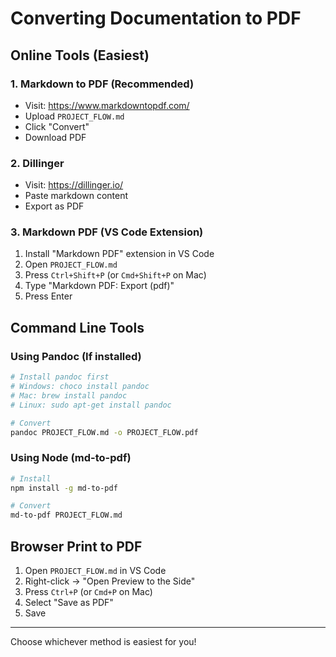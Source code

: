 # Converting Documentation to PDF

## Online Tools (Easiest)

### 1. **Markdown to PDF** (Recommended)
- Visit: https://www.markdowntopdf.com/
- Upload `PROJECT_FLOW.md`
- Click "Convert"
- Download PDF

### 2. **Dillinger**
- Visit: https://dillinger.io/
- Paste markdown content
- Export as PDF

### 3. **Markdown PDF** (VS Code Extension)
1. Install "Markdown PDF" extension in VS Code
2. Open `PROJECT_FLOW.md`
3. Press `Ctrl+Shift+P` (or `Cmd+Shift+P` on Mac)
4. Type "Markdown PDF: Export (pdf)"
5. Press Enter

## Command Line Tools

### Using Pandoc (If installed)
```bash
# Install pandoc first
# Windows: choco install pandoc
# Mac: brew install pandoc
# Linux: sudo apt-get install pandoc

# Convert
pandoc PROJECT_FLOW.md -o PROJECT_FLOW.pdf
```

### Using Node (md-to-pdf)
```bash
# Install
npm install -g md-to-pdf

# Convert
md-to-pdf PROJECT_FLOW.md
```

## Browser Print to PDF

1. Open `PROJECT_FLOW.md` in VS Code
2. Right-click → "Open Preview to the Side"
3. Press `Ctrl+P` (or `Cmd+P` on Mac)
4. Select "Save as PDF"
5. Save

---

Choose whichever method is easiest for you!